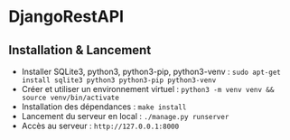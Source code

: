 # DjangoRestAPI

## Installation & Lancement

- Installer SQLite3, python3, python3-pip, python3-venv : `sudo apt-get install sqlite3 python3 python3-pip python3-venv`
- Créer et utiliser un environnement virtuel : `python3 -m venv venv && source venv/bin/activate`
- Installation des dépendances : `make install`  
- Lancement du serveur en local : `./manage.py runserver`
- Accès au serveur : `http://127.0.0.1:8000`
